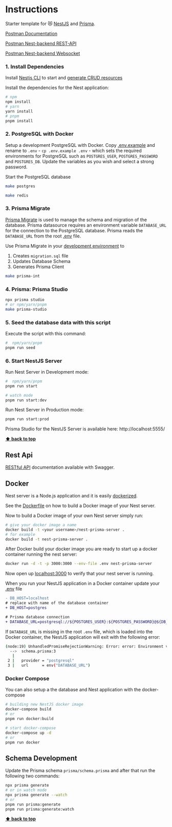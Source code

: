 # Instructions

Starter template for 😻 [NestJS](https://nestjs.com/) and [Prisma](https://www.prisma.io/).

[Postman Documentation](https://identity.getpostman.com/handover/multifactor?user=15905030&handover_token=8729f4ba-7962-4459-ab12-18c1757f2ea7)

[Postman Nest-backend REST-API](https://speeding-capsule-68866.postman.co/workspace/Team-Workspace~d19af575-99c6-4b6d-8ef9-186657f492b9/collection/15905030-c9c5840a-e11c-415c-962e-38be4a4ca93a?action=share&creator=15905030&active-environment=15905030-e9a53d1d-dfb3-41bd-beca-8bf6615894b1)

[Postman Nest-backend Websocket](https://speeding-capsule-68866.postman.co/workspace/Team-Workspace~d19af575-99c6-4b6d-8ef9-186657f492b9/collection/6512c25b97fc8e4d2f995eca?action=share&creator=15905030&active-environment=15905030-e9a53d1d-dfb3-41bd-beca-8bf6615894b1)

### 1. Install Dependencies

Install [Nestjs CLI](https://docs.nestjs.com/cli/usages) to start and [generate CRUD resources](https://trilon.io/blog/introducing-cli-generators-crud-api-in-1-minute)

Install the dependencies for the Nest application:

```bash
# npm
npm install
# yarn
yarn install
# pnpm
pnpm install
```

### 2. PostgreSQL with Docker

Setup a development PostgreSQL with Docker. Copy [.env.example](./.env.example) and rename to `.env` - `cp .env.example .env` - which sets the required environments for PostgreSQL such as `POSTGRES_USER`, `POSTGRES_PASSWORD` and `POSTGRES_DB`. Update the variables as you wish and select a strong password.

Start the PostgreSQL database

```bash
make postgres
```
```bash
make redis
```

### 3. Prisma Migrate

[Prisma Migrate](https://github.com/prisma/prisma2/tree/master/docs/prisma-migrate) is used to manage the schema and migration of the database. Prisma datasource requires an environment variable `DATABASE_URL` for the connection to the PostgreSQL database. Prisma reads the `DATABASE_URL` from the root [.env](./.env) file.

Use Prisma Migrate in your [development environment](https://www.prisma.io/blog/prisma-migrate-preview-b5eno5g08d0b#evolving-the-schema-in-development) to

1. Creates `migration.sql` file
2. Updates Database Schema
3. Generates Prisma Client

```bash
make prisma-int
```

### 4. Prisma: Prisma Studio

```bash
npx prisma studio
# or npm/yarn/pnpm
make prisma-studio
```

### 5. Seed the database data with this script

Execute the script with this command:

```bash
#  npm/yarn/pnpm
pnpm run seed
```

### 6. Start NestJS Server

Run Nest Server in Development mode:

```bash
#  npm/yarn/pnpm
pnpm run start

# watch mode
pnpm run start:dev
```

Run Nest Server in Production mode:

```bash
pnpm run start:prod
```

Prisma Studio for the NestJS Server is available here: http://localhost:5555/

**[⬆ back to top](#overview)**

## Rest Api

[RESTful API](http://localhost:3000/api) documentation available with Swagger.

## Docker

Nest server is a Node.js application and it is easily [dockerized](https://nodejs.org/de/docs/guides/nodejs-docker-webapp/).

See the [Dockerfile](./Dockerfile) on how to build a Docker image of your Nest server.

Now to build a Docker image of your own Nest server simply run:

```bash
# give your docker image a name
docker build -t <your username>/nest-prisma-server .
# for example
docker build -t nest-prisma-server .
```

After Docker build your docker image you are ready to start up a docker container running the nest server:

```bash
docker run -d -t -p 3000:3000 --env-file .env nest-prisma-server
```

Now open up [localhost:3000](http://localhost:3000) to verify that your nest server is running.

When you run your NestJS application in a Docker container update your [.env](.env) file

```diff
- DB_HOST=localhost
# replace with name of the database container
+ DB_HOST=postgres

# Prisma database connection
+ DATABASE_URL=postgresql://${POSTGRES_USER}:${POSTGRES_PASSWORD}@${DB_HOST}:${DB_PORT}/${POSTGRES_DB}?schema=${DB_SCHEMA}&sslmode=prefer
```

If `DATABASE_URL` is missing in the root `.env` file, which is loaded into the Docker container, the NestJS application will exit with the following error:

```bash
(node:19) UnhandledPromiseRejectionWarning: Error: error: Environment variable not found: DATABASE_URL.
  -->  schema.prisma:3
   |
 2 |   provider = "postgresql"
 3 |   url      = env("DATABASE_URL")
```

### Docker Compose

You can also setup a the database and Nest application with the docker-compose

```bash
# building new NestJS docker image
docker-compose build
# or
pnpm run docker:build

# start docker-compose
docker-compose up -d
# or
pnpm run docker
```

## Schema Development

Update the Prisma schema `prisma/schema.prisma` and after that run the following two commands:

```bash
npx prisma generate
# or in watch mode
npx prisma generate --watch
# or
pnpm run prisma:generate
pnpm run prisma:generate:watch
```

**[⬆ back to top](#overview)**
